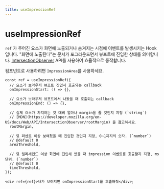 ```yaml
---
title: useImpressionRef
---
```


# useImpressionRef

`ref` 가 주어진 요소가 화면에 노출되거나 숨겨지는 시점에 이벤트를 발생시키는 Hook입니다.
"화면에 노출된다"는 문서가 포그라운드면서 뷰포트에 진입한 상태를 의미합니다.
[IntersectionObserver](https://developer.mozilla.org/ko/docs/Web/API/Intersection_Observer_API) API를 사용하여 효율적으로 동작합니다.

컴포넌트로 사용하려면 `ImpressionArea`를 사용하세요.

```tsx
const ref = useImpressionRef({
  // 요소가 브라우저 뷰포트 진입시 호출되는 callback
  onImpressionStart: () => {},

  // 요소가 브라우저 뷰포트에서 나왔을 때 호출되는 callback
  onImpressionEnd: () => {},

  // 실제 요소가 차지하는 것 대비 얼마나 margin을 줄 것인지 지정 (`string`)
  // [MDN](https://developer.mozilla.org/en-US/docs/Web/API/IntersectionObserver/rootMargin) 을 참고하세요.
  rootMargin,

  // 몇 퍼센트 이상 보여졌을 때 진입한 것인지 지정, 0~1까지의 숫자. (`number`)
  // @default 0
  areaThreshold,

  // 몇 밀리세컨드 이상 화면에 진입해 있을 때 impression 이벤트를 호출할지 지정, ms 단위. (`number`)
  // @default 0
  timeThreshold,
});

<div ref={ref}>내가 보여지면 onImpressionStart를 호출해줘</div>;
```
